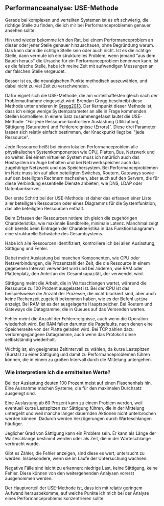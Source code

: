 
## Performanceanalyse: USE-Methode

Gerade bei komplexen und verteilten Systemen ist es oft schwierig, die
richtige Stelle zu finden, die ich mir bei Performanceproblemen genauer
ansehen sollte.

Hin und wieder bekomme ich den Rat, bei einem Performanceproblem an dieser
oder jener Stelle genauer hinzuschauen, ohne Begründung warum.
Das kann dann die richtige Stelle sein oder auch nicht.
Ist es die richtige Stelle, dann vermute ich ein strukturelles Problem, wenn
jemand "aus dem Bauch heraus" die Ursache für ein Performanceproblem benennen
kann.
Ist es die falsche Stelle, habe ich meine Zeit mit aufwendigen Messungen an
der falschen Stelle vergeudet.

Besser ist es, die neuralgischen Punkte methodisch auszuwählen, und dabei nicht
zu viel Zeit zu verschwenden.

Dafür eignet sich die USE-Methode, die am vorteilhaftesten gleich nach der
Problemaufnahme eingesetzt wird.
Brendan Gregg beschreibt diese Methode unter anderen in
[Gregg2013](#bib-gregg2013).
Der Kernpunkt dieser Methode ist, dass ich einige wenige Systemparameter an
alle in Frage kommenden Stellen kontrolliere.
In einem Satz zusammengefasst lautet die USE-Methode:
"Für jede Ressource kontrolliere Auslastung (Utilization), Sättigung
(Saturation) und Fehlerereignisse (Errors)".
Diese drei Parameter lassen sich relativ einfach bestimmen, der Knackpunkt
liegt bei "jede Ressource".

Jede Ressource heißt bei einem lokalen Performanceproblem alle physikalischen
Systemkomponenten wie CPU, Platten, Bus, Netzwerk und so weiter.
Bei einem virtuellen System muss ich natürlich auch das Hostsystem im Auge
behalten und bei Netzwerkspeicher auch das zugehörige Netzwerk und das
Speichersystem.
Bei Performanceproblemen im Netz muss ich auf allen beteiligten Switches,
Routern, Gateways sowie auf den beteiligten Rechnern nachsehen, aber auch auf
den Servern, die für diese Verbindung essentielle Dienste anbieten, wie DNS,
LDAP oder Datenbankserver.

Der erste Schritt bei der USE-Methode ist daher das erfassen einer Liste aller
beteiligten Ressourcen oder eines Diagramms für die Systemfunktion, das alle
beteiligten Ressourcen enthält.

Beim Erfassen der Ressourcen notiere ich gleich die zugehörigen
Charakteristika, wie maximale Bandbreite, minimale Latenz.
Manchmal zeigt sich bereits beim Eintragen der Charakteristika in das
Funktionsdiagramm eine strukturelle Schwäche des Gesamtsystems.

Habe ich alle Ressourcen identifiziert, kontrolliere ich bei allen Auslastung,
Sättigung und Fehler.

Dabei meint Auslastung bei manchen Komponenten, wie CPU oder Netzverbindungen,
die Prozentzahl der Zeit, die die Ressource in einem gegebenen Intervall
verwendet wird und bei anderen, wie RAM oder Plattenplatz, den Anteil an der
Gesamtkapazität, der verwendet wird.

Sättigung meint die Arbeit, die in Warteschlangen wartet, während die
Ressource zu 100 Prozent ausgelastet ist.
Bei der CPU ist das beispielsweise die Anzahl der Prozesse, die nicht
blockiert sind, aber auch keine Rechenzeit zugeteilt bekommen haben, wie es
der Befehl `uptime` anzeigt.
Bei RAM ist es der ausgelagerte Hauptspeicher.
Bei Routern und Gateways die Datagramme, die in Queues auf das Versenden
warten.

Fehler meint die Anzahl der Fehlerereignisse, auch wenn die Operation
wiederholt wird.
Bei RAM fallen darunter die Pagefaults, nach denen eine Speicherseite von der
Platte geladen wird.
Bei TCP zählen dazu verlorengegangene Datagramme, auch wenn das Protokoll
diese selbstständig wiederholt.

Wichtig ist, ein geeignetes Zeitintervall zu wählen, da kurze Lastspitzen
(Bursts) zu einer Sättigung und damit zu Performanceproblemen führen können,
die in einem zu großen Intervall durch die Mittelung untergehen.

### Wie interpretiere ich die ermittelten Werte?

Bei der Auslastung deuten 100 Prozent meist auf einen Flaschenhals hin.
Eine Ausnahme machen Systeme, die für den maximalen Durchsatz ausgelegt sind.

Eine Auslastung ab 60 Prozent kann zu einem Problem werden, weil eventuell
kurze Lastspitzen zur Sättigung führen, die in der Mittelung untergeht und
weil manche länger dauernden Aktionen nicht unterbrochen werden können.
Dadurch werden Verzögerungen durch Warteschlangen häufiger.

Jeglicher Grad von Sättigung kann ein Problem sein.
Er kann als Länge der Warteschlange bestimmt werden oder als Zeit, die in der
Warteschlange verbracht wurde.

Gibt es Zähler, die Fehler anzeigen, sind diese es wert, untersucht zu werden.
Insbesondere, wenn sie im Laufe der Untersuchung wachsen.

Negative Fälle sind leicht zu erkennen: niedrige Last, keine Sättigung, keine
Fehler.
Diese können von den weitergehenden Analysen vorerst ausgenommen werden.

Der Hauptvorteil der USE-Methode ist, dass ich mit relativ geringem Aufwand
herausbekomme, auf welche Punkte ich mich bei der Analyse eines
Performanceproblems konzentrieren sollte.


